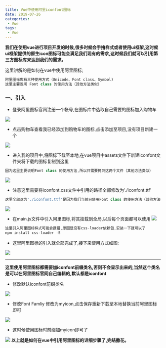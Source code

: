 ```yaml
---
title: Vue中使用阿里iconfont图标
date: 2019-07-26
categories:
 - Vue
tags:
 - Vue
---
```


**我们在使用vue进行项目开发的时候,很多时候会手撸样式或者使用ui框架,这时候ui框架提供的原生icon图标可能会满足我们现有的需求,这时候我们就可以引用第三方图标库来达到我们的需求。**

这里讲解的是如何在vue中使用阿里图标;
```js
阿里图标库有三种使用方式（Unicode、Font class、Symbol)
这里主要说明 Font class 的使用方法（其他方法类似）
```
### 一、引入
* 登录阿里图标官网注册一个帐号,在图标库中选取自己需要的图标加入购物车

![](https://user-gold-cdn.xitu.io/2019/7/26/16c2bb7dbdc9b5be?w=1814&h=750&f=png&s=63794)
* 点击购物车查看我已经添加到购物车的图标,点击添加至项目,没有项目新建一个

![](https://user-gold-cdn.xitu.io/2019/7/26/16c2bbae6fd05f92?w=1076&h=1922&f=png&s=117152)
* 进入我的项目中,将图标下载至本地,在vue项目中assets文件下新建iconfont文件夹将下载的图标复制到这里

```js
因为这里主要说明Font class 的使用方法,所以只需要拷贝这两个文件（其他方法类似）
```

![](https://user-gold-cdn.xitu.io/2019/7/26/16c2bec9394747a8?w=1422&h=561&f=png&s=74506)
* 注意这里需要将iconfont.css文件中引用的路径全部修改为'./iconfont.ttf'

```js
这里全部改为'./iconfont.ttf'是因为我们当前只使用Font class 的使用方法（其他方法类似）
```
![](https://user-gold-cdn.xitu.io/2019/7/26/16c2bf81b862e3d8?w=1784&h=1344&f=png&s=250211)
* 在main.js文件中引入阿里图标,将其挂载到全局,以后每个页面都可以使用
![](https://user-gold-cdn.xitu.io/2019/7/26/16c2bee0a5b8575c?w=1772&h=1071&f=png&s=170561)
```js
这里引入阿里图标样式可能会报错,原因是没有css-loader依赖包,安装一下就可以了
npm install css-loader -S
```
* 这里阿里图标的引入就全部完成了,接下来使用方式如图:

![](https://user-gold-cdn.xitu.io/2019/7/26/16c2bf0acce32c39?w=1764&h=997&f=png&s=167653)
****
**这里使用阿里图标都需要加iconfont前缀类名,否则不会显示出来的,当然这个类名是可以在阿里图标官网自己编辑的,默认都是iconfont**
* 修改默认iconfont前缀类名

![](https://user-gold-cdn.xitu.io/2019/7/26/16c2bf30de05180a?w=1616&h=708&f=png&s=93763)
* 修改Font Famliy 修改为myicon,点击保存重新下载至本地替换当前阿里图标即可

![](https://user-gold-cdn.xitu.io/2019/7/26/16c2bf3f690f3561?w=892&h=910&f=png&s=60365)
* 这时候使用图标时前缀加myicon即可了

![](https://user-gold-cdn.xitu.io/2019/7/26/16c2bf5f7a1c6ffc?w=1821&h=919&f=png&s=169177)
**以上就是如何在vue中引用阿里图标的详细步骤了,完结撒花。**